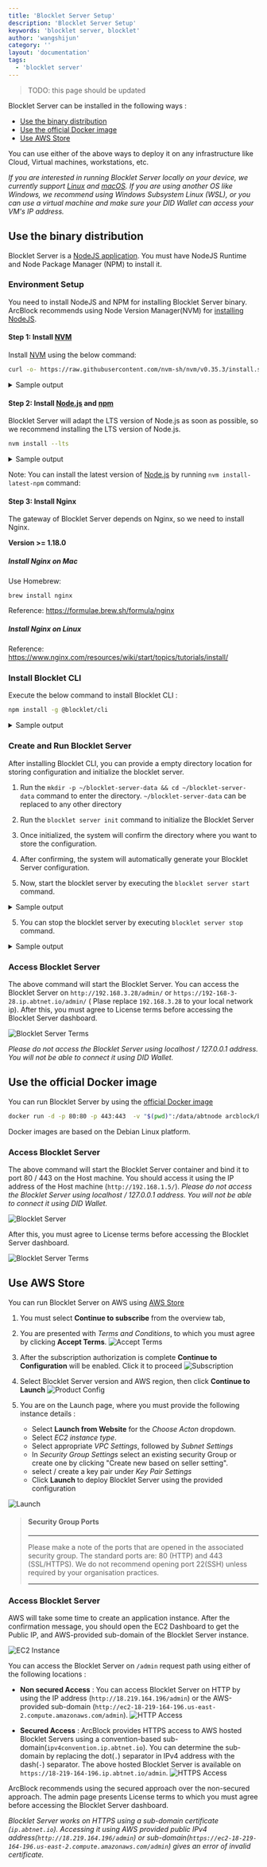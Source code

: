```yaml
---
title: 'Blocklet Server Setup'
description: 'Blocklet Server Setup'
keywords: 'blocklet server, blocklet'
author: 'wangshijun'
category: ''
layout: 'documentation'
tags:
  - 'blocklet server'
---
```


> <p style={{color:"red"}}>TODO: this page should be updated</p>

Blocklet Server can be installed in the following ways :

- [Use the binary distribution](#use-the-binary-distribution)
- [Use the official Docker image](#use-the-official-docker-image)
- [Use AWS Store](#use-aws-Store)

You can use either of the above ways to deploy it on any infrastructure like Cloud, Virtual machines, workstations, etc.

_If you are interested in running Blocklet Server locally on your device, we currently support [Linux] and [macOS]. If you are using another OS like Windows, we recommend using Windows Subsystem Linux (WSL), or you can use a virtual machine and make sure your DID Wallet can access your VM's IP address._

## Use the binary distribution

Blocklet Server is a [NodeJS application](https://www.npmjs.com/package/@blocklet/cli). You must have NodeJS Runtime and Node Package Manager (NPM) to install it.

### Environment Setup

You need to install NodeJS and NPM for installing Blocklet Server binary. ArcBlock recommends using Node Version Manager(NVM) for [installing NodeJS](https://nodejs.org/en/download/package-manager/#nvm).

#### Step 1: Install [NVM]

Install [NVM] using the below command:

```bash
curl -o- https://raw.githubusercontent.com/nvm-sh/nvm/v0.35.3/install.sh | bash
```

<details>
<summary>Sample output</summary>

![install nvm](./images/install_nvm.gif)

</details>

#### Step 2: Install [Node.js] and [npm]

Blocklet Server will adapt the LTS version of Node.js as soon as possible, so we recommend installing the LTS version of Node.js.

```bash
nvm install --lts
```

<details>
<summary>Sample output</summary>

![install Node.js](./images/install_nodejs_lts.gif)

</details>

Note: You can install the latest version of [Node.js] by running `nvm install-latest-npm` command:

#### Step 3: Install Nginx

The gateway of Blocklet Server depends on Nginx, so we need to install Nginx.

**Version >= 1.18.0**

##### Install Nginx on Mac

Use Homebrew:

`brew install nginx`

Reference: https://formulae.brew.sh/formula/nginx

##### Install Nginx on Linux

Reference: https://www.nginx.com/resources/wiki/start/topics/tutorials/install/

### Install Blocklet CLI

Execute the below command to install Blocklet CLI :

```bash
npm install -g @blocklet/cli
```

<details>
<summary>Sample output</summary>

```
LinkdeMacBook-Pro:demo linchen$ npm install -g @blocklet/cli

/Users/linchen/.nvm/versions/node/v14.17.1/bin/blocklet -> /Users/linchen/.nvm/versions/node/v14.17.1/lib/node_modules/@blocklet/cli/bin/blocklet.js

+ @blocklet/cli@1.6.1
added 7 packages from 3 contributors, removed 7 packages and updated 125 packages in 123.454s
```

</details>

### Create and Run Blocklet Server

After installing Blocklet CLI, you can provide a empty directory location for storing configuration and initialize the blocklet server.

1. Run the `mkdir -p ~/blocklet-server-data && cd ~/blocklet-server-data` command to enter the directory. `~/blocklet-server-data` can be replaced to any other directory

2. Run the `blocklet server init` command to initialize the Blocklet Server

3. Once initialized, the system will confirm the directory where you want to store the configuration.

4. After confirming, the system will automatically generate your Blocklet Server configuration.

5. Now, start the blocklet server by executing the `blocklet server start` command.

<details>
<summary>Sample output</summary>

```
linchen@LinkdeMacBook-Pro demo % blocklet server init
blocklet server v1.6.1
? Are you sure to initialize a Blocklet Server instance in the current directory(/Users/linchen/code/arcblock/ad/demo) Yes
✔ Blocklet Server configuration is successfully generated /Users/linchen/code/arcblock/ad/demo/.abtnode/abtnode.yml
ℹ blocklet server start

linchen@LinkdeMacBook-Pro demo % blocklet server start
blocklet server v1.6.1
ℹ Node did from config zNKoXYcX3yy74pFiNr3UcrtkmhkPccZE5Sso
ℹ Load config from /Users/linchen/code/arcblock/ad/demo/.abtnode/abtnode.yml
✔ Blocklet Server DB Proxy ready on port 40404
✔ Blocklet Server Event Hub ready on port 40407
✔ Blocklet Server Updater ready on port 40405
✔ Dashboard HTTPS certificate was downloaded successfully!
✔ Starting Blocklet Server Service... Done in 7.086s
✔ Starting Blocklet Server Daemon... Done in 13.095s
✔ You can access your Blocklet Server with either of the following URLs

HTTP URLs:

- http://192.168.3.28/admin/ [private]
- http://60.24.229.153/admin/ [public]

Secure URLs (Recommended):

- https://192-168-3-28.ip.abtnet.io/admin/ [private]
- https://60-24-229-153.ip.abtnet.io/admin/ [public]
linchen@LinkdeMacBook-Pro demo %
```

</details>

5. You can stop the blocklet server by executing `blocklet server stop` command.

<details>
<summary>Sample output</summary>

```
linchen@LinkdeMacBook-Pro demo % blocklet server stop
blocklet server v1.6.1
ℹ Node did from config zNKoXYcX3yy74pFiNr3UcrtkmhkPccZE5Sso
ℹ Load config from /Users/linchen/code/arcblock/ad/demo/.abtnode/abtnode.yml
✔ Sending shutdown notification to web dashboard users Done in 2.055s
✔ Routing engine is stopped successfully
✔ abt-node-daemon is stopped successfully
✔ abt-node-service is stopped successfully
✔ abt-node-updater is stopped successfully
✔ abt-node-db-hub is stopped successfully
✔ abt-node-log-rotate is stopped successfully
✔ abt-node-event-hub is stopped successfully
✔ Done!
```

</details>

### Access Blocklet Server

The above command will start the Blocklet Server. You can access the Blocklet Server on `http://192.168.3.28/admin/` or `https://192-168-3-28.ip.abtnet.io/admin/` ( Plase replace `192.168.3.28` to your local network ip). After this, you must agree to License terms before accessing the Blocklet Server dashboard.

![Blocklet Server Terms](./images/server_acceptterms.png)

_Please do not access the Blocklet Server using localhost / 127.0.0.1 address. You will not be able to connect it using DID Wallet._

## Use the official Docker image

You can run Blocklet Server by using the [official Docker image](https://hub.docker.com/r/arcblock/blocklet-server)

```bash
docker run -d -p 80:80 -p 443:443  -v "$(pwd)":/data/abtnode arcblock/blocklet-server
```

Docker images are based on the Debian Linux platform.

### Access Blocklet Server

The above command will start the Blocklet Server container and bind it to port 80 / 443 on the Host machine. You should access it using the IP address of the Host machine (`http://192.168.1.5/`). _Please do not access the Blocklet Server using localhost / 127.0.0.1 address. You will not be able to connect it using DID Wallet._

![Blocklet Server](./images/server_welcome.png)

After this, you must agree to License terms before accessing the Blocklet Server dashboard.

![Blocklet Server Terms](./images/server_acceptterms.png)

## Use AWS Store

You can run Blocklet Server on AWS using [AWS Store](https://aws.amazon.com/Store/pp/B089KM6SFR?qid=1620381487343&sr=0-1&ref_=srh_res_product_title)

1. You must select **Continue to subscribe** from the overview tab,
<!-- ![Store](./images/aws_Store.png) -->

2. You are presented with _Terms and Conditions_, to which you must agree by clicking **Accept Terms**.
   ![Accept Terms](./images/aws_terms.png)

3. After the subscription authorization is complete **Continue to Configuration** will be enabled. Click it to proceed
   ![Subscription](./images/aws_subscription_auth.png)

4. Select Blocklet Server version and AWS region, then click **Continue to Launch**
   ![Product Config](./images/aws_product_config.png)

5. You are on the Launch page, where you must provide the following instance details :

   - Select **Launch from Website** for the _Choose Acton_ dropdown.
   - Select _EC2 instance type_.
   - Select appropriate _VPC Settings_, followed by _Subnet Settings_
   - In _Security Group Settings_ select an existing security Group or create one by clicking "Create new based on seller setting".
   - select / create a key pair under _Key Pair Settings_
   - Click **Launch** to deploy Blocklet Server using the provided configuration

![Launch](./images/aws_launch.png)

> #### Security Group Ports
>
> ---
>
> Please make a note of the ports that are opened in the associated security group. The standard ports are: 80 (HTTP) and 443 (SSL/HTTPS). We do not recommend opening port 22(SSH) unless required by your organisation practices.
>
> ---

### Access Blocklet Server

AWS will take some time to create an application instance. After the confirmation message, you should open the EC2 Dashboard to get the Public IP, and AWS-provided sub-domain of the Blocklet Server instance.

![EC2 Instance](./images/aws_ec2_view.png)

You can access the Blocklet Server on `/admin` request path using either of the following locations :

- **Non secured Access** : You can access Blocklet Server on HTTP by using the IP address (`http://18.219.164.196/admin`) or the AWS-provided sub-domain (`http://ec2-18-219-164-196.us-east-2.compute.amazonaws.com/admin`).
  ![HTTP Access](./images/aws_ec2_http_access.png)

- **Secured Access** : ArcBlock provides HTTPS access to AWS hosted Blocklet Servers using a convention-based sub-domain(`ipv4convention.ip.abtnet.io`). You can determine the sub-domain by replacing the dot(`.`) separator in IPv4 address with the dash(`-`) separator. The above hosted Blocklet Server is available on `https://18-219-164-196.ip.abtnet.io/admin`.
  ![HTTPS Access](./images/aws_ec2_https_access.png)

ArcBlock recommends using the secured approach over the non-secured approach. The admin page presents License terms to which you must agree before accessing the Blocklet Server dashboard.

_Blocklet Server works on HTTPS using a sub-domain certificate (`ip.abtnet.io`). Accessing it using AWS provided public IPv4 address(`http://18.219.164.196/admin`) or sub-domain(`https://ec2-18-219-164-196.us-east-2.compute.amazonaws.com/admin`) gives an error of invalid certificate._

[linux]: https://www.linux.org
[macos]: https://www.apple.com/macos
[nvm]: https://github.com/nvm-sh/nvm
[node.js]: https://nodejs.org
[npm]: https://www.npmjs.com
